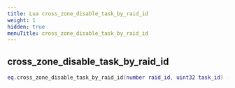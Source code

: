 ```yaml
---
title: Lua cross_zone_disable_task_by_raid_id
weight: 1
hidden: true
menuTitle: cross_zone_disable_task_by_raid_id
---
```

## cross_zone_disable_task_by_raid_id
```lua
eq.cross_zone_disable_task_by_raid_id(number raid_id, uint32 task_id) -- void
```